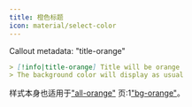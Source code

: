 ```yaml
---
title: 橙色标题
icon: material/select-color
---
```


Callout metadata: "title-orange"

```md
> [!info|title-orange] Title will be orange
> The background color will display as usual
```

样式本身也适用于["all-orange"](../combined-styling/page-8.md)
页:1["bg-orange"](../bg-styling/page-8.md)。

